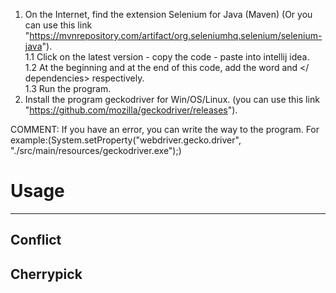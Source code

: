 1. On the Internet, find the extension Selenium for Java (Maven)
   (Or you can use this link "https://mvnrepository.com/artifact/org.seleniumhq.selenium/selenium-java").   
   1.1 Click on the latest version - copy the code - paste into intellij idea.  
   1.2 At the beginning and at the end of this code, add the word <dependencies> and </ dependencies> respectively.     
   1.3 Run the program. 
2. Install the program geckodriver for Win/OS/Linux.
(you can use this link "https://github.com/mozilla/geckodriver/releases").

COMMENT: If you have an error, you can write the way to the program.
For example:(System.setProperty("webdriver.gecko.driver", "./src/main/resources/geckodriver.exe");)      

# Usage
-------

## Conflict

## Cherrypick